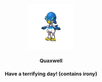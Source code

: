 <p align="center">
    <img src="https://raw.githubusercontent.com/PokeAPI/sprites/master/sprites/pokemon/913.png" width="150" height="150">
</p>
<h3 align="center"> <b>Quaxwell</b></h3>
<h3 align="center">Have a terrifying day! (contains irony)</h3>
